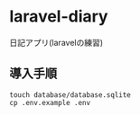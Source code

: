 # laravel-diary
日記アプリ(laravelの練習)

## 導入手順
```
touch database/database.sqlite
cp .env.example .env
```